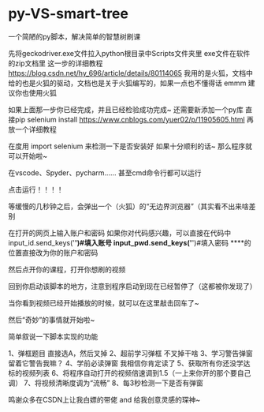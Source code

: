 # py-VS-smart-tree
一个简陋的py脚本，解决简单的智慧树刷课

先将geckodriver.exe文件拉入python根目录中Scripts文件夹里
exe文件在软件的zip文档里
这一步的详细教程
https://blog.csdn.net/hy_696/article/details/80114065
我用的是火狐，文档中给的也是火狐的驱动，文档也是关于火狐编写的，如果一点也不懂得话
emmm
建议你也使用火狐

如果上面那一步你已经完成，并且已经检验成功完成~
还需要新添加一个py库
直接pip selenium install
https://www.cnblogs.com/yuer02/p/11905605.html
再放一个详细教程

在度用 import selenium 来检测一下是否安装好
如果十分顺利的话~
那么程序就可以开始啦~

在vscode、Spyder、pycharm……
甚至cmd命令行都可以运行

点击运行！！！！

等缓慢的几秒钟之后，会弹出一个（火狐）的“无边界浏览器”（其实看不出来啥差别

在打开的网页上输入账户和密码
如果你对代码感兴趣，可以直接在代码中
input_id.send_keys('****')#填入账号
input_pwd.send_keys('****')#填入密码
****的位置直接改为你的账户和密码

然后点开你的课程，打开你想刷的视频

回到你启动该脚本的地方，注意到程序启动到现在已经暂停了（这都被你发现了）

当你看到视频已经开始播放的时候，就可以在这里敲击回车了~

然后“奇妙”的事情就开始啦~

简单叙说一下脚本实现的功能

1、弹框题目
  直接选A，然后叉掉
2、超前学习弹框
  不叉掉干啥
3、学习警告弹窗
  留着它警告我嘛？
4、学前必读弹窗
  我相信你肯定读了
5、获取所有你还没学达标的视频列表
6、将程序自动打开的视频倍速调到1.5（一上来你开的那个要自己调）
7、将视频清晰度调为“流畅”
8、每3秒检测一下是否有弹窗

鸣谢众多在CSDN上让我白嫖的带佬
and
给我创意灵感的琛神~
